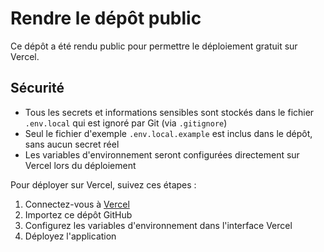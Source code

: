 # Rendre le dépôt public

Ce dépôt a été rendu public pour permettre le déploiement gratuit sur Vercel.

## Sécurité

- Tous les secrets et informations sensibles sont stockés dans le fichier `.env.local` qui est ignoré par Git (via `.gitignore`)
- Seul le fichier d'exemple `.env.local.example` est inclus dans le dépôt, sans aucun secret réel
- Les variables d'environnement seront configurées directement sur Vercel lors du déploiement

Pour déployer sur Vercel, suivez ces étapes :
1. Connectez-vous à [Vercel](https://vercel.com)
2. Importez ce dépôt GitHub
3. Configurez les variables d'environnement dans l'interface Vercel
4. Déployez l'application 